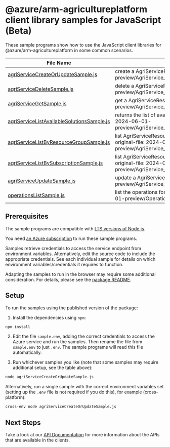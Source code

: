 # @azure/arm-agricultureplatform client library samples for JavaScript (Beta)

These sample programs show how to use the JavaScript client libraries for @azure/arm-agricultureplatform in some common scenarios.

| **File Name**                                                                         | **Description**                                                                                                                                 |
| ------------------------------------------------------------------------------------- | ----------------------------------------------------------------------------------------------------------------------------------------------- |
| [agriServiceCreateOrUpdateSample.js][agriservicecreateorupdatesample]                 | create a AgriServiceResource x-ms-original-file: 2024-06-01-preview/AgriService_CreateOrUpdate_MaximumSet_Gen.json                              |
| [agriServiceDeleteSample.js][agriservicedeletesample]                                 | delete a AgriServiceResource x-ms-original-file: 2024-06-01-preview/AgriService_Delete_MaximumSet_Gen.json                                      |
| [agriServiceGetSample.js][agriservicegetsample]                                       | get a AgriServiceResource x-ms-original-file: 2024-06-01-preview/AgriService_Get_MaximumSet_Gen.json                                            |
| [agriServiceListAvailableSolutionsSample.js][agriservicelistavailablesolutionssample] | returns the list of available agri solutions. x-ms-original-file: 2024-06-01-preview/AgriService_ListAvailableSolutions_MaximumSet_Gen.json     |
| [agriServiceListByResourceGroupSample.js][agriservicelistbyresourcegroupsample]       | list AgriServiceResource resources by resource group x-ms-original-file: 2024-06-01-preview/AgriService_ListByResourceGroup_MaximumSet_Gen.json |
| [agriServiceListBySubscriptionSample.js][agriservicelistbysubscriptionsample]         | list AgriServiceResource resources by subscription ID x-ms-original-file: 2024-06-01-preview/AgriService_ListBySubscription_MaximumSet_Gen.json |
| [agriServiceUpdateSample.js][agriserviceupdatesample]                                 | update a AgriServiceResource x-ms-original-file: 2024-06-01-preview/AgriService_Update_MaximumSet_Gen.json                                      |
| [operationsListSample.js][operationslistsample]                                       | list the operations for the provider x-ms-original-file: 2024-06-01-preview/Operations_List_MaximumSet_Gen.json                                 |

## Prerequisites

The sample programs are compatible with [LTS versions of Node.js](https://github.com/nodejs/release#release-schedule).

You need [an Azure subscription][freesub] to run these sample programs.

Samples retrieve credentials to access the service endpoint from environment variables. Alternatively, edit the source code to include the appropriate credentials. See each individual sample for details on which environment variables/credentials it requires to function.

Adapting the samples to run in the browser may require some additional consideration. For details, please see the [package README][package].

## Setup

To run the samples using the published version of the package:

1. Install the dependencies using `npm`:

```bash
npm install
```

2. Edit the file `sample.env`, adding the correct credentials to access the Azure service and run the samples. Then rename the file from `sample.env` to just `.env`. The sample programs will read this file automatically.

3. Run whichever samples you like (note that some samples may require additional setup, see the table above):

```bash
node agriServiceCreateOrUpdateSample.js
```

Alternatively, run a single sample with the correct environment variables set (setting up the `.env` file is not required if you do this), for example (cross-platform):

```bash
cross-env node agriServiceCreateOrUpdateSample.js
```

## Next Steps

Take a look at our [API Documentation][apiref] for more information about the APIs that are available in the clients.

[agriservicecreateorupdatesample]: https://github.com/Azure/azure-sdk-for-js/blob/main/sdk/agricultureplatform/arm-agricultureplatform/samples/v1-beta/javascript/agriServiceCreateOrUpdateSample.js
[agriservicedeletesample]: https://github.com/Azure/azure-sdk-for-js/blob/main/sdk/agricultureplatform/arm-agricultureplatform/samples/v1-beta/javascript/agriServiceDeleteSample.js
[agriservicegetsample]: https://github.com/Azure/azure-sdk-for-js/blob/main/sdk/agricultureplatform/arm-agricultureplatform/samples/v1-beta/javascript/agriServiceGetSample.js
[agriservicelistavailablesolutionssample]: https://github.com/Azure/azure-sdk-for-js/blob/main/sdk/agricultureplatform/arm-agricultureplatform/samples/v1-beta/javascript/agriServiceListAvailableSolutionsSample.js
[agriservicelistbyresourcegroupsample]: https://github.com/Azure/azure-sdk-for-js/blob/main/sdk/agricultureplatform/arm-agricultureplatform/samples/v1-beta/javascript/agriServiceListByResourceGroupSample.js
[agriservicelistbysubscriptionsample]: https://github.com/Azure/azure-sdk-for-js/blob/main/sdk/agricultureplatform/arm-agricultureplatform/samples/v1-beta/javascript/agriServiceListBySubscriptionSample.js
[agriserviceupdatesample]: https://github.com/Azure/azure-sdk-for-js/blob/main/sdk/agricultureplatform/arm-agricultureplatform/samples/v1-beta/javascript/agriServiceUpdateSample.js
[operationslistsample]: https://github.com/Azure/azure-sdk-for-js/blob/main/sdk/agricultureplatform/arm-agricultureplatform/samples/v1-beta/javascript/operationsListSample.js
[apiref]: https://learn.microsoft.com/javascript/api/@azure/arm-agricultureplatform?view=azure-node-preview
[freesub]: https://azure.microsoft.com/free/
[package]: https://github.com/Azure/azure-sdk-for-js/tree/main/sdk/agricultureplatform/arm-agricultureplatform/README.md
